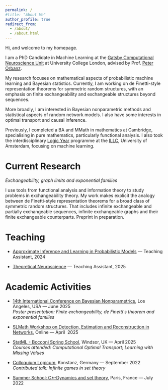 ```yaml
---
permalink: /
#title: "About Me"
author_profile: true
redirect_from: 
  - /about/
  - /about.html
---
```

Hi, and welcome to my homepage. 

I am a PhD Candidate in Machine Learning at the [Gatsby Computational Neuroscience Unit](https://www.ucl.ac.uk/gatsby/) at University College London, advised by Prof. [Peter Orbanz](https://www.gatsby.ucl.ac.uk/~porbanz/).

My research focuses on mathematical aspects of probabilistic machine learning and Bayesian statistics. Currently, I am working on de Finetti-style representation theorems for symmetric random structures, with an emphasis on finite exchangeability and exchangeable structures beyond sequences.

More broadly, I am interested in Bayesian nonparametric methods and statistical aspects of random network models. I also have some interests in optimal transport and causal inference.

Previously, I completed a BA and MMath in mathematics at Cambridge, specialising in pure mathematics, particularly functional analysis. I also took the interdisciplinary [Logic Year](https://msclogic.illc.uva.nl/programme/logic-year/) programme at the [ILLC](https://www.illc.uva.nl/), University of Amsterdam, focusing on machine learning.

Current Research
======
*Exchangeability, graph limits and exponential families*

 I use tools from functional analysis and information theory to study problems in exchangeability theory. My work makes explicit the analogy between de Finetti-style representation theorems for a broad class of symmetric random structures. That includes
 infinite exchangeable and partially exchangeable sequences, infinite exchangeable graphs and their finite exchangeable counterparts. Preprint in preparation.

 Teaching
======

- [Approximate Inference and Learning in Probabilistic Models](https://www.gatsby.ucl.ac.uk/teaching/courses/ml1/) — Teaching Assistant, 2024  

- [Theoretical Neuroscience](https://www.gatsby.ucl.ac.uk/teaching/courses/tn1-2025/index.html) — Teaching Assistant, 2025


 Academic Activities
======

- [14th International Conference on Bayesian Nonparametrics](https://bnp14.org/), Los Angeles, USA — June 2025  
  *Poster presentation: Finite exchangeability, de Finetti's theorem and exponential families*

- [SLMath Workshop on Detection, Estimation and Reconstruction in Networks](https://www.slmath.org/workshops/1098#), Online — April&nbsp; 2025

- [StatML - Bocconi Spring School](https://statml.io/our-events/spring-school/), Windsor, UK — April 2025  
  *Courses attended: Computational Optimal Transport; Learning with Missing Values*

- [Colloquium Logicum](https://colloquiumlogicum2020.wordpress.com/), Konstanz, Germany — September 2022  
  *Contributed talk: Infinite games in set theory*

- [Summer School: C*-Dynamics and set theory](https://cdynamicsandsettheoryinparis.wordpress.com/logic-and-c-dynamics/), Paris, France — July 2022
